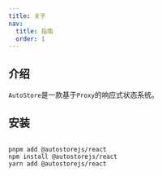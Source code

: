 ```yaml
---
title: 关于
nav: 
  title: 指南
  order: 1
---
```


## 介绍

`AutoStore`是一款基于`Proxy`的响应式状态系统。
 


## 安装
 

```shell

pnpm add @autostorejs/react
npm install @autostorejs/react
yarn add @autostorejs/react

```
